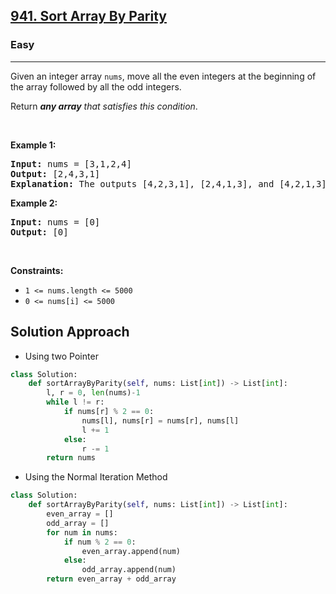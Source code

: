 <h2><a href="https://leetcode.com/problems/sort-array-by-parity">941. Sort Array By Parity</a></h2><h3>Easy</h3><hr><p>Given an integer array <code>nums</code>, move all the even integers at the beginning of the array followed by all the odd integers.</p>

<p>Return <em><strong>any array</strong> that satisfies this condition</em>.</p>

<p>&nbsp;</p>
<p><strong class="example">Example 1:</strong></p>

<pre>
<strong>Input:</strong> nums = [3,1,2,4]
<strong>Output:</strong> [2,4,3,1]
<strong>Explanation:</strong> The outputs [4,2,3,1], [2,4,1,3], and [4,2,1,3] would also be accepted.
</pre>

<p><strong class="example">Example 2:</strong></p>

<pre>
<strong>Input:</strong> nums = [0]
<strong>Output:</strong> [0]
</pre>

<p>&nbsp;</p>
<p><strong>Constraints:</strong></p>

<ul>
	<li><code>1 &lt;= nums.length &lt;= 5000</code></li>
	<li><code>0 &lt;= nums[i] &lt;= 5000</code></li>
</ul>

## Solution Approach 
* Using two Pointer 
```python
class Solution:
    def sortArrayByParity(self, nums: List[int]) -> List[int]:
        l, r = 0, len(nums)-1 
        while l != r: 
            if nums[r] % 2 == 0:
                nums[l], nums[r] = nums[r], nums[l]
                l += 1
            else: 
                r -= 1
        return nums
```

* Using the Normal Iteration Method 
```python
class Solution:
    def sortArrayByParity(self, nums: List[int]) -> List[int]:
        even_array = []
        odd_array = []
        for num in nums:
            if num % 2 == 0:
                even_array.append(num)
            else: 
                odd_array.append(num)
        return even_array + odd_array
```
